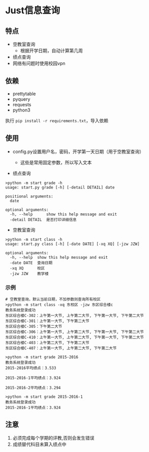# Just信息查询  

## 特点
- 空教室查询
    - 根据开学日期，自动计算第几周
- 绩点查询
- 网络有问题时使用校园vpn

## 依赖
- prettytable
- pyquery
- requests
- python3

执行 `pip install -r requirements.txt`，导入依赖

## 使用
- config.py设置用户名，密码，开学第一天日期（用于空教室查询）
    - 这些是常用固定参数，所以写入文本

- 绩点查询
```shell
>python -m start grade -h
usage: start.py grade [-h] [-detail DETAIL] date

positional arguments:
  date

optional arguments:
  -h, --help      show this help message and exit
  -detail DETAIL  是否打印详细信息

```

- 空教室查询
```shell
>python -m start class -h
usage: start.py class [-h] [-date DATE] [-xq XQ] [-jzw JZW]

optional arguments:
  -h, --help  show this help message and exit
  -date DATE  查询日期
  -xq XQ      校区
  -jzw JZW    教学楼

```

### 示例
```shell
# 空教室查询，默认当前日期，不加参数则查询所有校区
>python -m start class -xq 东校区 -jzw 东区综合楼c
教务系统登录成功
东区综合楼C-302：上午第一大节, 上午第二大节, 下午第一大节, 下午第二大节
东区综合楼C-301：上午第一大节, 下午第二大节
东区综合楼C-305：下午第二大节
东区综合楼C-306：上午第一大节, 上午第二大节, 下午第一大节, 下午第二大节
东区综合楼C-410：上午第一大节, 上午第二大节, 下午第一大节, 下午第二大节
东区综合楼C-403：上午第二大节, 下午第二大节
东区综合楼C-407：上午第一大节, 上午第二大节, 下午第二大节
```
```
>python -m start grade 2015-2016
教务系统登录成功
2015-2016平均绩点：3.533

2015-2016-1平均绩点：3.924

2015-2016-2平均绩点：3.294

>python -m start grade 2015-2016-1
教务系统登录成功
2015-2016-1平均绩点：3.924

```
## 注意
1. 必须完成每个学期的评教,否则会发生错误
2. 成绩替代科目未算入绩点中